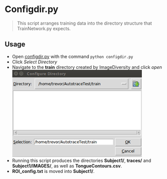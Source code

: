 Configdir.py
===
>This script arranges training data into the directory
    structure that TrainNetwork.py expects.

Usage
---
+ Open [configdir.py](../configdir.py) with the command `python configdir.py`
+ Click _Select Directory_
+ Navigate to the __train__ directory created by ImageDiversity and click _open_
![train](images/configdir2.png)
+ Running this script produces the directories __Subject1/__, __traces/__ and __Subject1/IMAGES/__, as well as __TongueContours.csv__. 
+ __ROI_config.txt__ is moved into __Subject1/__.


